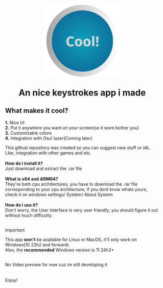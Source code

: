 <h1 align="center">
  <img src="https://github.com/BlueByte64/CoolKeystrokes/blob/main/Assets/AppIcon.png" width="250"> <p float="center">An nice keystrokes app i made</p>
</h1>


## What makes it cool?
**1.** Nice UI <br>
**2.** Put it anywhere you want on your screen(so it wont bother you) <br>
**3.** Customizable colors <br>
**4.** Integration with Osu! lazer(Coming later) <br>

This github repository was created so you can suggest new stuff or idk..
Like, integration with other games and etc.
<br>
<br>
**How do i install it?** <br>
Just download and extract the .rar file <br>
<br>
**What is x64 and ARM64?** <br>
They're both cpu architectures, you have to download the .rar file corresponding to your cpu architecture, if you dont know whats yours, check it on windows settings/ System/ About System <br>
<br>
**How do i use it?** <br>
Don't worry, the User Interface is very user friendly, you should figure it out without much difficulty. <br>
<br>
>[!IMPORTANT]
> This app **won't** be available for Linux or MacOS, it'll only work on Windows(10 22h2 and forward). <br>
>Also, the **recommended** Windows version is 11 24h2+
<br>
No Video preview for now cuz im still developing it
<br>
<br>
<br>
Enjoy!